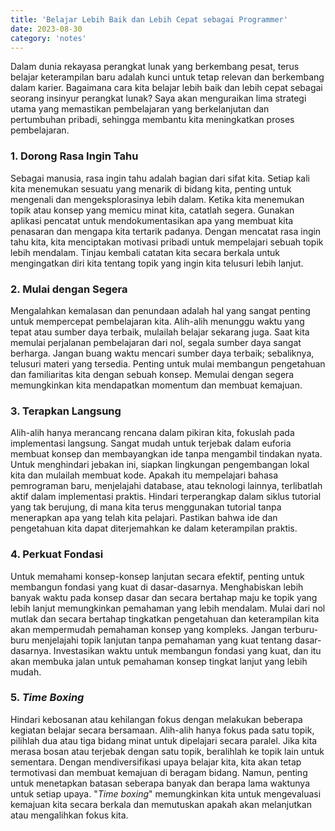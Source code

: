 ```yaml
---
title: 'Belajar Lebih Baik dan Lebih Cepat sebagai Programmer'
date: 2023-08-30
category: 'notes'
---
```


Dalam dunia rekayasa perangkat lunak yang berkembang pesat, terus belajar keterampilan baru adalah kunci untuk tetap relevan dan berkembang dalam karier. Bagaimana cara kita belajar lebih baik dan lebih cepat sebagai seorang insinyur perangkat lunak? Saya akan menguraikan lima strategi utama yang memastikan pembelajaran yang berkelanjutan dan pertumbuhan pribadi, sehingga membantu kita meningkatkan proses pembelajaran.

### 1. Dorong Rasa Ingin Tahu

Sebagai manusia, rasa ingin tahu adalah bagian dari sifat kita. Setiap kali kita menemukan sesuatu yang menarik di bidang kita, penting untuk mengenali dan mengeksplorasinya lebih dalam. Ketika kita menemukan topik atau konsep yang memicu minat kita, catatlah segera. Gunakan aplikasi pencatat untuk mendokumentasikan apa yang membuat kita penasaran dan mengapa kita tertarik padanya. Dengan mencatat rasa ingin tahu kita, kita menciptakan motivasi pribadi untuk mempelajari sebuah topik lebih mendalam. Tinjau kembali catatan kita secara berkala untuk mengingatkan diri kita tentang topik yang ingin kita telusuri lebih lanjut.

### 2. Mulai dengan Segera

Mengalahkan kemalasan dan penundaan adalah hal yang sangat penting untuk mempercepat pembelajaran kita. Alih-alih menunggu waktu yang tepat atau sumber daya terbaik, mulailah belajar sekarang juga. Saat kita memulai perjalanan pembelajaran dari nol, segala sumber daya sangat berharga. Jangan buang waktu mencari sumber daya terbaik; sebaliknya, telusuri materi yang tersedia. Penting untuk mulai membangun pengetahuan dan familiaritas kita dengan sebuah konsep. Memulai dengan segera memungkinkan kita mendapatkan momentum dan membuat kemajuan.

### 3. Terapkan Langsung

Alih-alih hanya merancang rencana dalam pikiran kita, fokuslah pada implementasi langsung. Sangat mudah untuk terjebak dalam euforia membuat konsep dan membayangkan ide tanpa mengambil tindakan nyata. Untuk menghindari jebakan ini, siapkan lingkungan pengembangan lokal kita dan mulailah membuat kode. Apakah itu mempelajari bahasa pemrograman baru, menjelajahi database, atau teknologi lainnya, terlibatlah aktif dalam implementasi praktis. Hindari terperangkap dalam siklus tutorial yang tak berujung, di mana kita terus menggunakan tutorial tanpa menerapkan apa yang telah kita pelajari. Pastikan bahwa ide dan pengetahuan kita dapat diterjemahkan ke dalam keterampilan praktis.

### 4. Perkuat Fondasi

Untuk memahami konsep-konsep lanjutan secara efektif, penting untuk membangun fondasi yang kuat di dasar-dasarnya. Menghabiskan lebih banyak waktu pada konsep dasar dan secara bertahap maju ke topik yang lebih lanjut memungkinkan pemahaman yang lebih mendalam. Mulai dari nol mutlak dan secara bertahap tingkatkan pengetahuan dan keterampilan kita akan mempermudah pemahaman konsep yang kompleks. Jangan terburu-buru menjelajahi topik lanjutan tanpa pemahaman yang kuat tentang dasar-dasarnya. Investasikan waktu untuk membangun fondasi yang kuat, dan itu akan membuka jalan untuk pemahaman konsep tingkat lanjut yang lebih mudah.

### 5. _Time Boxing_

Hindari kebosanan atau kehilangan fokus dengan melakukan beberapa kegiatan belajar secara bersamaan. Alih-alih hanya fokus pada satu topik, pilihlah dua atau tiga bidang minat untuk dipelajari secara paralel. Jika kita merasa bosan atau terjebak dengan satu topik, beralihlah ke topik lain untuk sementara. Dengan mendiversifikasi upaya belajar kita, kita akan tetap termotivasi dan membuat kemajuan di beragam bidang. Namun, penting untuk menetapkan batasan seberapa banyak dan berapa lama waktunya untuk setiap upaya. "_Time boxing_" memungkinkan kita untuk mengevaluasi kemajuan kita secara berkala dan memutuskan apakah akan melanjutkan atau mengalihkan fokus kita.